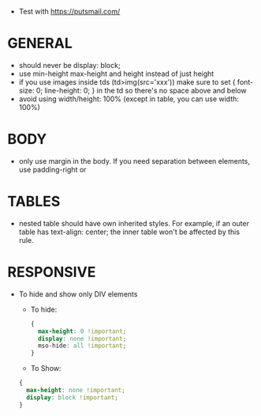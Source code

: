 - Test with https://putsmail.com/

# GENERAL
  - should never be display: block;
  - use min-height max-height and height instead of just height
  - if you use images inside tds (td>img(src='xxx')) make sure to
    set { font-size: 0; line-height: 0; } in the td so there's no space
    above and below
  - avoid using width/height: 100% (except in table, you can use width: 100%)

# BODY
  - only use margin in the body. If you need separation between elements,
    use padding-right or <td width='3'></td>

# TABLES
  - nested table should have own inherited styles. For example, if an outer
    table has text-align: center; the inner table won't be affected by this rule.


# RESPONSIVE
  - To hide and show only DIV elements
    - To hide:
      ```css
      {
        max-height: 0 !important;
        display: none !important;
        mso-hide: all !important;
      }
      ```

    - To Show:
    ```css
    {
      max-height: none !important;
      display: block !important;
    }
    ```
